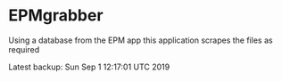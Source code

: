 # EPMgrabber
Using a database from the EPM app this application scrapes the files as required


Latest backup: Sun Sep 1 12:17:01 UTC 2019
